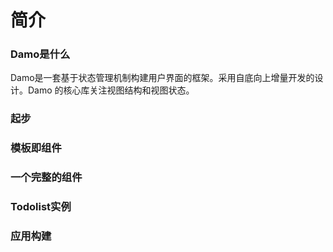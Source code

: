 # 简介

### Damo是什么

Damo是一套基于状态管理机制构建用户界面的框架。采用自底向上增量开发的设计。Damo 的核心库关注视图结构和视图状态。

### 起步

### 模板即组件

### 一个完整的组件

### Todolist实例

### 应用构建



